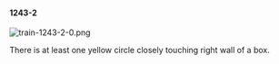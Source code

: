 #### 1243-2
![train-1243-2-0.png](https://github.com/lil-lab/nlvr/raw/master/nlvr/train/images/47/train-1243-2-0.png "train-1243-2-0.png")

There is at least one yellow circle closely touching right wall of a box.